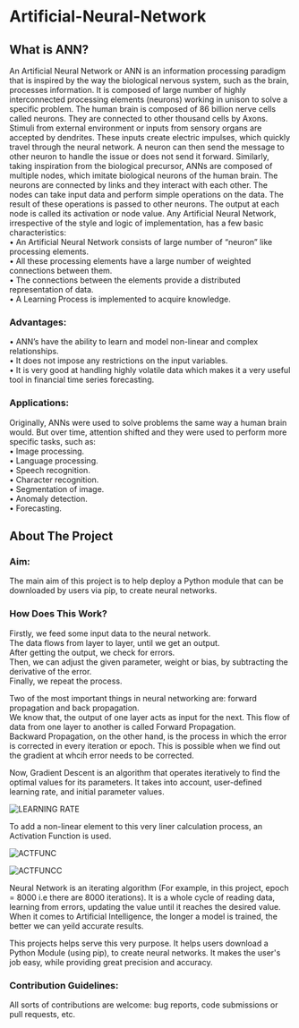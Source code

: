 # Artificial-Neural-Network
## What is ANN?
An Artificial Neural Network or ANN is an information processing paradigm that is inspired by the way the biological nervous system, such as the brain, processes information. It is composed of large number of highly interconnected processing elements (neurons) working in unison to solve a specific problem.
The human brain is composed of 86 billion nerve cells called neurons. They are connected to other thousand cells by Axons. Stimuli from external environment or inputs from sensory organs are accepted by dendrites. These inputs create electric impulses, which quickly travel through the neural network. A neuron can then send the message to other neuron to handle the issue or does not send it forward. Similarly, taking inspiration from the biological precursor, ANNs are composed of multiple nodes, which imitate biological neurons of the human brain. The neurons are connected by links and they interact with each other. The nodes can take input data and perform simple operations on the data. The result of these operations is passed to other neurons. The output at each node is called its activation or node value.
Any Artificial Neural Network, irrespective of the style and logic of implementation, has a few basic characteristics:\
     • An Artificial Neural Network consists of large number of  “neuron” like processing elements.\
     • All these processing elements have a large number of weighted connections between them.\
     • The connections between the elements provide a distributed representation of data.\
     • A Learning Process is implemented to acquire knowledge.

### Advantages:
• ANN’s have the ability to learn and model non-linear and complex relationships.\
• It does not impose any restrictions on the input variables.\
• It is very good at handling highly volatile data which makes it a very useful tool in financial time series forecasting.
    
### Applications:
Originally, ANNs were used to solve problems the same way a human brain would. But over time, attention shifted and they were used to perform more specific tasks, such as:\
      • Image processing.\
      • Language processing.\
      • Speech recognition.\
      • Character recognition.\
      • Segmentation of image.\
      • Anomaly detection.\
      • Forecasting.

## About The Project
### Aim:
The main aim of this project is to help deploy a Python module that can be downloaded by users via pip, to create neural networks.

### How Does This Work?
Firstly, we feed some input data to the neural network.\
The data flows from layer to layer, until we get an output.\
After getting the output, we check for errors.\
Then, we can adjust the given parameter, weight or bias, by subtracting the derivative of the error.\
Finally, we repeat the process.

Two of the most important things in neural networking are: forward propagation and back propagation.\
We know that, the output of one layer acts as input for the next. This flow of data from one layer to another is called Forward Propagation.\
Backward Propagation, on the other hand, is the process in which the error is corrected in every iteration or epoch. This is possible when we find out the gradient at whcih error needs to be corrected.

Now, Gradient Descent is an algorithm that operates iteratively to find the optimal values for its parameters. It takes into account, user-defined learning rate, and initial parameter values.

![LEARNING RATE](https://user-images.githubusercontent.com/66374573/87868501-eb2ac880-c9b3-11ea-8a66-69ed27f746e1.png)

To add a non-linear element to this very liner calculation process, an Activation Function is used.

![ACTFUNC](https://user-images.githubusercontent.com/66374573/87868480-94bd8a00-c9b3-11ea-89cb-e4ae8ae18eed.png)

![ACTFUNCC](https://user-images.githubusercontent.com/66374573/87868601-47dab300-c9b5-11ea-945d-efb2794c1c5b.png)

Neural Network is an iterating algorithm (For example, in this project, epoch = 8000 i.e there are 8000 iterations). It is a whole cycle of reading data, learning from errors, updating the value until it reaches the desired value. When it comes to Artificial Intelligence, the longer a model is trained, the better we can yeild accurate results.

This projects helps serve this very purpose. It helps users download a Python Module (using pip), to create neural networks. It makes the user's job easy, while providing great precision and accuracy.

### Contribution Guidelines:
All sorts of contributions are welcome: bug reports, code submissions or pull requests, etc.
